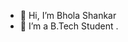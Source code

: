 - 👋 Hi, I’m Bhola Shankar
- 👀 I’m a B.Tech Student .

<!---
DilipBsr/DilipBsr is a ✨ special ✨ repository because its `README.md` (this file) appears on your GitHub profile.
You can click the Preview link to take a look at your changes.
--->
